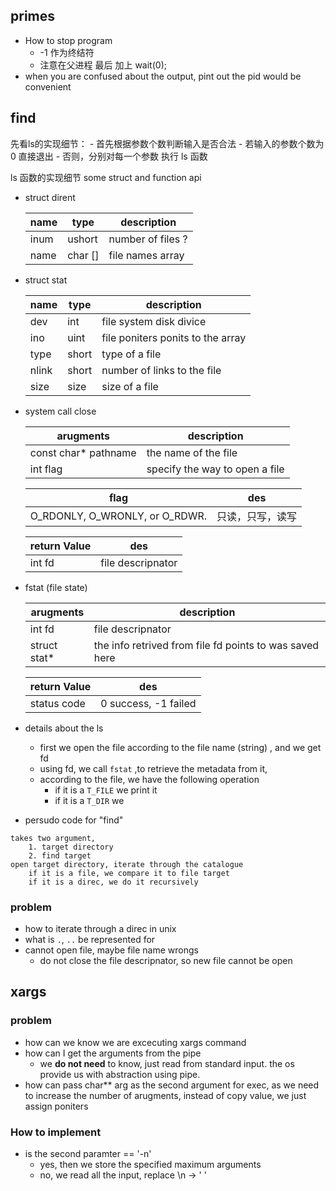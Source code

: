 ## primes
- How to stop program
    - -1 作为终结符
    - 注意在父进程 最后 加上 wait(0);
- when you are confused about the output, pint out the pid would be convenient

## find
先看ls的实现细节：
    - 首先根据参数个数判断输入是否合法
        - 若输入的参数个数为0 直接退出
        - 否则，分别对每一个参数 执行 ls 函数
 
ls 函数的实现细节
some struct and function api
- struct dirent 

    | name | type    | description       |
    |------|---------|-------------------|
    | inum | ushort  | number of files ? |
    | name | char [] | file names array  |

- struct stat

    | name  | type  | description                       |
    |-------|-------|-----------------------------------|
    | dev   | int   | file system disk divice           |
    | ino   | uint  | file poniters ponits to the array |
    | type  | short | type of a file                    |
    | nlink | short | number of links to the file       |
    | size  | size  | size of a file                    |

- system call close

    | arugments            | description                    |
    |----------------------|--------------------------------|
    | const char* pathname | the name of the file           |
    | int flag             | specify the way to open a file |

    | flag                           | des              |
    |--------------------------------|------------------|
    | O_RDONLY, O_WRONLY, or O_RDWR. | 只读，只写，读写 |

    | return Value | des               |
    |--------------|-------------------|
    | int fd       | file descripnator |

- fstat (file state)
    
    | arugments    | description                                             |
    |--------------|---------------------------------------------------------|
    | int fd       | file descripnator                                       |
    | struct stat* | the info retrived from file fd points to was saved here |


    | return Value | des       |
    |--------------|-----------|
    | status code  | 0 success, -1 failed |

- details about the ls
    - first we open the file according to the file name (string)
    , and we get fd
    - using fd, we call `fstat` ,to retrieve the metadata from it,
    - according to the file, we have the following operation
        - if it is a `T_FILE` we print it 
        - if it is a `T_DIR` we 
- persudo code for "find"

```code
takes two argument, 
    1. target directory
    2. find target
open target directory, iterate through the catalogue
    if it is a file, we compare it to file target
    if it is a direc, we do it recursively
```  
### problem
- how to iterate through a direc in unix
- what is `.`, `..` be represented for
- cannot open file, maybe file name wrongs
    - do not close the file descripnator, so new file cannot be open

## xargs 
### problem
- how can we know we are excecuting xargs command
- how can I get the arguments from the pipe 
    - we **do not need** to know, just read from standard input.
    the os provide us with abstraction using pipe.
 - how can pass char**  arg as the second  argument for exec, as we need to increase the number of arugments,
    instead of copy value, we just assign poniters
### How to implement
- is the second paramter == '-n'
    - yes,  then we store the specified maximum arguments 
    - no, we read all the input, replace \n -> ' ' 
  
